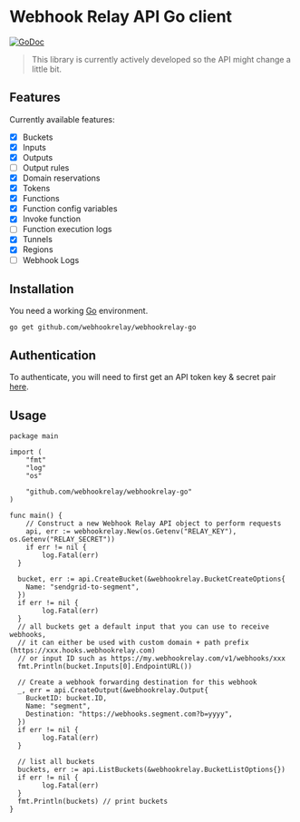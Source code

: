 # Webhook Relay API Go client

[![GoDoc](https://img.shields.io/badge/godoc-reference-5673AF.svg?style=flat-square)](https://godoc.org/github.com/webhookrelay/webhookrelay-go)

> This library is currently actively developed so the API might change a little bit.

## Features

Currently available features:
- [x] Buckets
- [x] Inputs
- [x] Outputs
- [ ] Output rules
- [x] Domain reservations
- [x] Tokens
- [x] Functions
- [x] Function config variables
- [x] Invoke function
- [ ] Function execution logs
- [x] Tunnels
- [x] Regions
- [ ] Webhook Logs

## Installation

You need a working [Go](https://golang.org/) environment. 

```shell
go get github.com/webhookrelay/webhookrelay-go
```

## Authentication

To authenticate, you will need to first get an API token key & secret pair [here](https://my.webhookrelay.com/tokens).

## Usage

```golang
package main

import (
	"fmt"
	"log"
	"os"

	"github.com/webhookrelay/webhookrelay-go"
)

func main() {
	// Construct a new Webhook Relay API object to perform requests
	api, err := webhookrelay.New(os.Getenv("RELAY_KEY"), os.Getenv("RELAY_SECRET"))
	if err != nil {
		log.Fatal(err)
  }
  
  bucket, err := api.CreateBucket(&webhookrelay.BucketCreateOptions{
    Name: "sendgrid-to-segment",
  })
  if err != nil {
		log.Fatal(err)
  }
  // all buckets get a default input that you can use to receive webhooks, 
  // it can either be used with custom domain + path prefix (https://xxx.hooks.webhookrelay.com) 
  // or input ID such as https://my.webhookrelay.com/v1/webhooks/xxx
  fmt.Println(bucket.Inputs[0].EndpointURL()) 

  // Create a webhook forwarding destination for this webhook
  _, err = api.CreateOutput(&webhookrelay.Output{
    BucketID: bucket.ID,
    Name: "segment",
    Destination: "https://webhooks.segment.com?b=yyyy",
  })
  if err != nil {
		log.Fatal(err)
  }

  // list all buckets
  buckets, err := api.ListBuckets(&webhookrelay.BucketListOptions{})
  if err != nil {
		log.Fatal(err)
  }
  fmt.Println(buckets) // print buckets
}
```